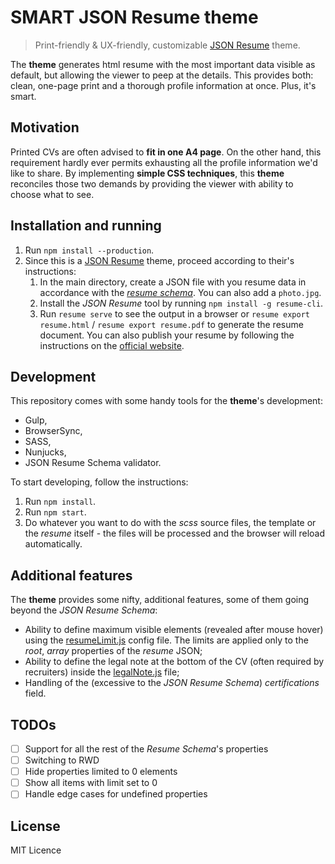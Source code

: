 # SMART JSON Resume theme

> Print-friendly & UX-friendly, customizable [JSON Resume](http://jsonresume.org/) theme.

The **theme** generates html resume with the most important data visible as default, but allowing the viewer to peep at the details. This provides both: clean, one-page print and a thorough profile information at once. Plus, it's smart.

## Motivation

Printed CVs are often advised to **fit in one A4 page**. On the other hand, this requirement hardly ever permits exhausting all the profile information we'd like to share. By implementing **simple CSS techniques**, this **theme** reconciles  those two demands by providing the viewer with ability to choose what to see.

## Installation and running

1. Run `npm install --production`.
2. Since this is a [JSON Resume](http://jsonresume.org/) theme, proceed according to their's instructions:
    1. In the main directory, create a JSON file with you resume data in accordance with the [_resume schema_](https://github.com/jsonresume/resume-schema/blob/master/schema.json). You can also add a `photo.jpg`.
    2. Install the _JSON Resume_ tool by running `npm install -g resume-cli`.
    3. Run `resume serve` to see the output in a browser or `resume export resume.html` / `resume export resume.pdf` to generate the resume document. You can also publish your resume by following the instructions on the [official website](http://jsonresume.org/getting-started/).

## Development

This repository comes with some handy tools for the **theme**'s development:
* Gulp,
* BrowserSync,
* SASS,
* Nunjucks,
* JSON Resume Schema validator.

To start developing, follow the instructions:

1. Run `npm install`.
2. Run `npm start`.
3. Do whatever you want to do with the _scss_ source files, the template or the _resume_ itself - the files will be processed and the browser will reload automatically.

## Additional features

The **theme** provides some nifty, additional features, some of them going beyond the _JSON Resume Schema_:
  * Ability to define maximum visible elements (revealed after mouse hover) using the [resumeLimit.js](./resumeLimits.js) config file. The limits are applied only to the _root_, _array_ properties of the _resume_ JSON;
  * Ability to define the legal note at the bottom of the CV (often required by recruiters) inside the [legalNote.js](./legalNote.js) file;
  * Handling of the (excessive to the _JSON Resume Schema_) _certifications_ field.

## TODOs

  * [ ] Support for all the rest of the _Resume Schema_'s properties
  * [ ] Switching to RWD
  * [ ] Hide properties limited to 0 elements
  * [ ] Show all items with limit set to 0
  * [ ] Handle edge cases for undefined properties

## License

MIT Licence